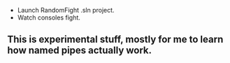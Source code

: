 - Launch RandomFight .sln project.
- Watch consoles fight.

## This is experimental stuff, mostly for me to learn how named pipes actually work.
